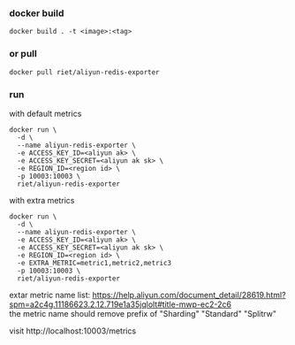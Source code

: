 ### docker build
``` docker build . -t <image>:<tag> ```

### or pull 
``` docker pull riet/aliyun-redis-exporter ```

### run
with default metrics
```
docker run \ 
  -d \ 
  --name aliyun-redis-exporter \
  -e ACCESS_KEY_ID=<aliyun ak> \
  -e ACCESS_KEY_SECRET=<aliyun ak sk> \
  -e REGION_ID=<region id> \
  -p 10003:10003 \
  riet/aliyun-redis-exporter 
```

with extra metrics
```
docker run \ 
  -d \ 
  --name aliyun-redis-exporter \
  -e ACCESS_KEY_ID=<aliyun ak> \
  -e ACCESS_KEY_SECRET=<aliyun ak sk> \
  -e REGION_ID=<region id> \
  -e EXTRA_METRIC=metric1,metric2,metric3
  -p 10003:10003 \
  riet/aliyun-redis-exporter 
```
extar metric name list: https://help.aliyun.com/document_detail/28619.html?spm=a2c4g.11186623.2.12.719e1a35jqlolt#title-mwp-ec2-2c6  
the metric name should remove prefix of "Sharding" "Standard" "Splitrw"

visit http://localhost:10003/metrics